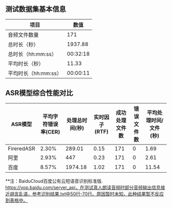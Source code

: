 ## 测试数据集基本信息

| 项目 | 数值 |
| --- | --- |
| 音频文件数量 | 171 |
| 总时长（秒） | 1937.88 |
| 总时长（hh:mm:ss） | 00:32:18 |
| 平均时长（秒） | 11.33 |
| 平均时长（hh:mm:ss） | 00:00:11 |

## ASR模型综合性能对比

| ASR模型 | 平均字符错误率(CER) | 处理总时间(秒) | 实时因子(RTF) | 成功处理文件数 | 错误文件数 | 平均处理时间/文件(秒) |
| --- | --- | --- | --- | --- | --- | --- |
| FireredASR | 2.30% | 289.01 | 0.15 | 171 | 0 | 1.69 |
| 阿里 | 2.93% | 447 | 0.23 | 171 | 0 | 2.61 |
| 百度 | 8.57% | 1974.18 | 1.02 | 171 | 0 | 11.54 | 

**注：BaiduCloud百度公有云短语音识别标准版. https://vop.baidu.com/server_api，在测试真人朗读音频时部分音频输出信息接近胡言乱语，参考识别结果.txt中50行-70行。原因暂时未知，此种结果暂不反应到表格中。